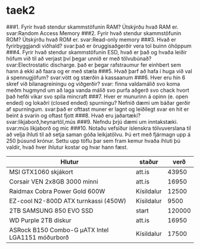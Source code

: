 # taek2

###1. Fyrir hvað stendur skammstöfunin RAM? Útskýrðu hvað RAM er.
svar:Random Access Memory
###2. Fyrir hvað stendur skammstöfunin ROM? Útskýrðu hvað ROM er.
svar:Read-only memory
###3. Hvað er fyrirbyggjandi viðhald?
svar:það er öruggisaðgerðir vera tol buinn óhöppum
###4. Fyrir hvað stendur skammstöfunin ESD, hvað er það og hvaða leiðir höfum við til að
verjast því þegar unnið er með tölvubúnað?
svar:Electrostatic discharge. það er þegar rafstraumur fer einhbert sem hann á ekki að faara og er með stæla
###5. Hvað þarf að hafa í huga við val á spennugjöfum?
svar:vött og stærðin á kassaanum
###6. Hver eru hin 6 skref við bilanagreiningu og viðgerðir?
svar: finna valdamálið svo koma meðm hugmynd um að laga vanda málið svo purfa aðgerð svo chack hvort það hefði vikar svo spila mincraft
###7. Hver er munurinn á opinn (e. open ended) og lokaðri (closed ended) spurningu? Nefnið dæmi um báðar gerðir af spurningum.
svar:það er ofttast muner er lagnt og leiðilegt svar en hit er beint á svarin og oftast fjott
###8. Hvað eru jaðartæki?
svar:likjaborð,heynartöl,mús
###9. Nefndu þrjú dæmi um inntakstæki.
svar:mús likjaborð og mic
###10. Notaðu vefsíður íslenskra tölvuverslana til að velja íhluti til að setja saman góða leikjatölvu. Þú ert með fjármagn upp á 250 þúsund krónur. Settu upp töflu þar sem fram kemur hvaða íhluti þú valdir, hvað hver íhlutur kostar og hvar hann fæst.

Hlutur                                          |             staður           | verð
------------------------------------------------|------------------------------| -------
MSI GTX1060 skjákort                            |              att.is          | 43950
Corsair VEN 2x8GB 3000 minni                    |              att.is          | 16950
Raidmax Cobra Power Gold 600W                   |            Kísildalur        | 12500
EZ-cool N2-800D ATX turnkassi (450W)            |            Kísildalur        | 9500
2TB SAMSUNG 850 EVO SSD                         |              start           | 120000
WD Purple 2TB diskur                            |              att.is          | 16950
ASRock B150 Combo-G µATX Intel LGA1151 móðurborð|            Kísildalur        | 17500





